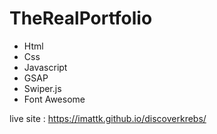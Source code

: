 # TheRealPortfolio
- Html
- Css
- Javascript
- GSAP
- Swiper.js
- Font Awesome

live site : https://imattk.github.io/discoverkrebs/
